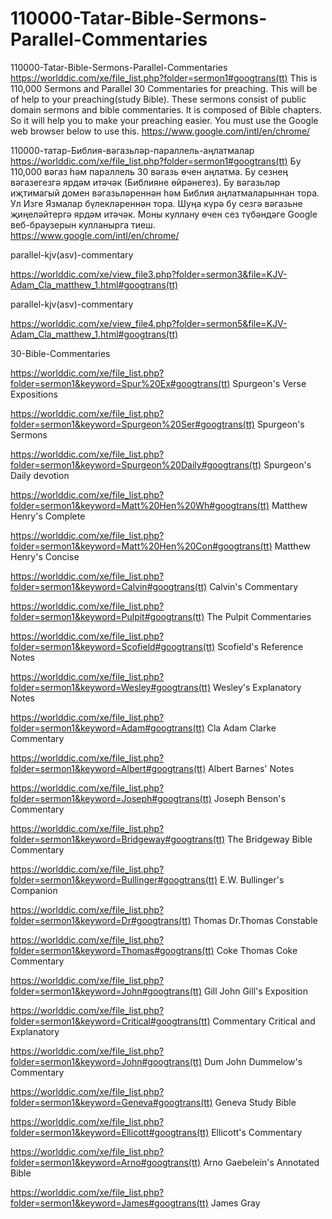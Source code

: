 # 110000-Tatar-Bible-Sermons-Parallel-Commentaries
110000-Tatar-Bible-Sermons-Parallel-Commentaries
https://worlddic.com/xe/file_list.php?folder=sermon1#googtrans(tt) 
This is 110,000 Sermons and Parallel 30 Commentaries for preaching. 
This will be of help to your preaching(study Bible). 
These sermons consist of public domain sermons and bible commentaries. 
It is composed of Bible chapters. 
So it will help you to make your preaching easier.
You must use the Google web browser below to use this.
https://www.google.com/intl/en/chrome/

110000-татар-Библия-вәгазьләр-параллель-аңлатмалар
https://worlddic.com/xe/file_list.php?folder=sermon1#googtrans(tt)
Бу 110,000 вәгаз һәм параллель 30 вәгазь өчен аңлатма.
Бу сезнең вәгазегезгә ярдәм итәчәк (Библияне өйрәнегез).
Бу вәгазьләр иҗтимагый домен вәгазьләреннән һәм Библия аңлатмаларыннан тора.
Ул Изге Язмалар бүлекләреннән тора.
Шуңа күрә бу сезгә вәгазьне җиңеләйтергә ярдәм итәчәк.
Моны куллану өчен сез түбәндәге Google веб-браузерын кулланырга тиеш.
https://www.google.com/intl/en/chrome/


parallel-kjv(asv)-commentary

https://worlddic.com/xe/view_file3.php?folder=sermon3&file=KJV-Adam_Cla_matthew_1.html#googtrans(tt) 

parallel-kjv(asv)-commentary

https://worlddic.com/xe/view_file4.php?folder=sermon5&file=KJV-Adam_Cla_matthew_1.html#googtrans(tt)

30-Bible-Commentaries

 https://worlddic.com/xe/file_list.php?folder=sermon1&keyword=Spur%20Ex#googtrans(tt) Spurgeon's Verse Expositions 
 
 https://worlddic.com/xe/file_list.php?folder=sermon1&keyword=Spurgeon%20Ser#googtrans(tt) Spurgeon's Sermons 
 
 https://worlddic.com/xe/file_list.php?folder=sermon1&keyword=Spurgeon%20Daily#googtrans(tt) Spurgeon's Daily devotion 
 
 https://worlddic.com/xe/file_list.php?folder=sermon1&keyword=Matt%20Hen%20Wh#googtrans(tt) Matthew Henry's Complete 
 
 https://worlddic.com/xe/file_list.php?folder=sermon1&keyword=Matt%20Hen%20Con#googtrans(tt) Matthew Henry's Concise 


 https://worlddic.com/xe/file_list.php?folder=sermon1&keyword=Calvin#googtrans(tt) Calvin's Commentary  
 
 https://worlddic.com/xe/file_list.php?folder=sermon1&keyword=Pulpit#googtrans(tt) The Pulpit Commentaries 
 
 https://worlddic.com/xe/file_list.php?folder=sermon1&keyword=Scofield#googtrans(tt) Scofield's Reference Notes  
 
 https://worlddic.com/xe/file_list.php?folder=sermon1&keyword=Wesley#googtrans(tt) Wesley's Explanatory Notes 
 
 https://worlddic.com/xe/file_list.php?folder=sermon1&keyword=Adam#googtrans(tt) Cla Adam Clarke Commentary 
 

 https://worlddic.com/xe/file_list.php?folder=sermon1&keyword=Albert#googtrans(tt) Albert Barnes' Notes 
 
 https://worlddic.com/xe/file_list.php?folder=sermon1&keyword=Joseph#googtrans(tt) Joseph Benson's Commentary 
 
 https://worlddic.com/xe/file_list.php?folder=sermon1&keyword=Bridgeway#googtrans(tt) The Bridgeway Bible Commentary 
 
 https://worlddic.com/xe/file_list.php?folder=sermon1&keyword=Bullinger#googtrans(tt) E.W. Bullinger's Companion 
 
 https://worlddic.com/xe/file_list.php?folder=sermon1&keyword=Dr#googtrans(tt) Thomas Dr.Thomas Constable 
 
 
 https://worlddic.com/xe/file_list.php?folder=sermon1&keyword=Thomas#googtrans(tt) Coke Thomas Coke Commentary 
 
 https://worlddic.com/xe/file_list.php?folder=sermon1&keyword=John#googtrans(tt) Gill John Gill's Exposition 
 
 https://worlddic.com/xe/file_list.php?folder=sermon1&keyword=Critical#googtrans(tt) Commentary Critical and Explanatory 
 
 https://worlddic.com/xe/file_list.php?folder=sermon1&keyword=John#googtrans(tt) Dum John Dummelow's Commentary 
 
 https://worlddic.com/xe/file_list.php?folder=sermon1&keyword=Geneva#googtrans(tt) Geneva Study Bible 
 
 
 https://worlddic.com/xe/file_list.php?folder=sermon1&keyword=Ellicott#googtrans(tt) Ellicott's Commentary 
 
 https://worlddic.com/xe/file_list.php?folder=sermon1&keyword=Arno#googtrans(tt) Arno Gaebelein's Annotated Bible 
 
 https://worlddic.com/xe/file_list.php?folder=sermon1&keyword=James#googtrans(tt) James Gray 
 
 
